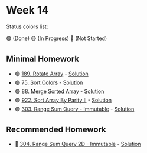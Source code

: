 # Week 14

Status colors list:

🟢 (Done)
🟡 (In Progress)
🔴 (Not Started)

## Minimal Homework

- 🟢 [189. Rotate Array](https://leetcode.com/problems/rotate-array/description/) - [Solution](RotateArray.java)
- 🟢 [75. Sort Colors](https://leetcode.com/problems/sort-colors/description/) - [Solution](SortColors.java)
- 🟢 [88. Merge Sorted Array](https://leetcode.com/problems/merge-sorted-array/description/) - [Solution](MergeSortedArray.java)
- 🟢 [922. Sort Array By Parity II](https://leetcode.com/problems/sort-array-by-parity-ii/description/) - [Solution](SortArrayByParityII.java)
- 🟢 [303. Range Sum Query - Immutable](https://leetcode.com/problems/range-sum-query-immutable/description/) - [Solution]()

## Recommended Homework

- :red_circle: [304. Range Sum Query 2D - Immutable](https://leetcode.com/problems/range-sum-query-2d-immutable/description/) - [Solution]()
